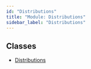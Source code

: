 ```yaml
---
id: "Distributions"
title: "Module: Distributions"
sidebar_label: "Distributions"
---
```


## Classes

- [Distributions](../../../../../../../classes/API/Entities/Asset/Fungible/CorporateActions/Distributions/Distributions.md)
